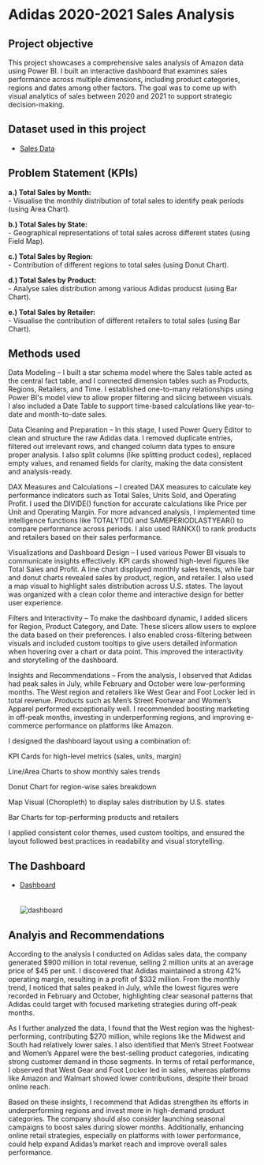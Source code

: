 # Adidas 2020-2021 Sales Analysis 
## Project objective
This project showcases a comprehensive sales analysis of Amazon data using Power BI. I built an interactive dashboard that examines sales performance across multiple dimensions, including product categories, regions and dates among other factors. The goal was to come up with visual analytics of sales between 2020 and 2021 to support strategic decision-making.


## Dataset used in this project
- <a href= 'https://github.com/MtitiTendai/Amazon-Sales-Analysis-Dashboard/blob/main/Adidas%20US%20Sales%20Datasets.xlsx'>Sales Data</a>

## Problem Statement (KPIs)
<p><b> a.) Total Sales by Month: </b><br>
            - Visualise the monthly distribution of total sales to identify peak periods (using Area Chart).</p>
<p><b> b.) Total Sales by State: </b><br>
       - Geographical representations of total sales across different states (using Field Map).</p>
<p><b> c.) Total Sales by Region: </b><br>
       - Contribution of different regions to total sales (using Donut Chart).</p>
<p><b> d.) Total Sales by Product: </b><br>
       - Analyse sales distribution among various Adidas producst (using Bar Chart).</p>
<p><b> e.) Total Sales by Retailer: </b><br>
       - Visualise the contribution of different retailers to total sales (using Bar Chart).</p>

## Methods used
Data Modeling – I built a star schema model where the Sales table acted as the central fact table, and I connected dimension tables such as Products, Regions, Retailers, and Time. I established one-to-many relationships using Power BI's model view to allow proper filtering and slicing between visuals. I also included a Date Table to support time-based calculations like year-to-date and month-to-date sales.

Data Cleaning and Preparation – In this stage, I used Power Query Editor to clean and structure the raw Adidas data. I removed duplicate entries, filtered out irrelevant rows, and changed column data types to ensure proper analysis. I also split columns (like splitting product codes), replaced empty values, and renamed fields for clarity, making the data consistent and analysis-ready.

DAX Measures and Calculations – I created DAX measures to calculate key performance indicators such as Total Sales, Units Sold, and Operating Profit. I used the DIVIDE() function for accurate calculations like Price per Unit and Operating Margin. For more advanced analysis, I implemented time intelligence functions like TOTALYTD() and SAMEPERIODLASTYEAR() to compare performance across periods. I also used RANKX() to rank products and retailers based on their sales performance.

Visualizations and Dashboard Design – I used various Power BI visuals to communicate insights effectively. KPI cards showed high-level figures like Total Sales and Profit. A line chart displayed monthly sales trends, while bar and donut charts revealed sales by product, region, and retailer. I also used a map visual to highlight sales distribution across U.S. states. The layout was organized with a clean color theme and interactive design for better user experience.

Filters and Interactivity – To make the dashboard dynamic, I added slicers for Region, Product Category, and Date. These slicers allow users to explore the data based on their preferences. I also enabled cross-filtering between visuals and included custom tooltips to give users detailed information when hovering over a chart or data point. This improved the interactivity and storytelling of the dashboard.

Insights and Recommendations – From the analysis, I observed that Adidas had peak sales in July, while February and October were low-performing months. The West region and retailers like West Gear and Foot Locker led in total revenue. Products such as Men’s Street Footwear and Women’s Apparel performed exceptionally well. I recommended boosting marketing in off-peak months, investing in underperforming regions, and improving e-commerce performance on platforms like Amazon.

I designed the dashboard layout using a combination of:

KPI Cards for high-level metrics (sales, units, margin)

Line/Area Charts to show monthly sales trends

Donut Chart for region-wise sales breakdown

Map Visual (Choropleth) to display sales distribution by U.S. states

Bar Charts for top-performing products and retailers

I applied consistent color themes, used custom tooltips, and ensured the layout followed best practices in readability and visual storytelling.


## The Dashboard
- <a href= 'https://github.com/MtitiTendai/Amazon-Sales-Analysis-Dashboard/blob/main/dashboard.png'>Dashboard</a> <br><br><br>
![dashboard](https://github.com/user-attachments/assets/be94b054-2621-49b9-8edb-31b73d229090)

## Analyis and Recommendations
According to the analysis I conducted on Adidas sales data, the company generated $900 million in total revenue, selling 2 million units at an average price of $45 per unit. I discovered that Adidas maintained a strong 42% operating margin, resulting in a profit of $332 million. From the monthly trend, I noticed that sales peaked in July, while the lowest figures were recorded in February and October, highlighting clear seasonal patterns that Adidas could target with focused marketing strategies during off-peak months.

As I further analyzed the data, I found that the West region was the highest-performing, contributing $270 million, while regions like the Midwest and South had relatively lower sales. I also identified that Men’s Street Footwear and Women’s Apparel were the best-selling product categories, indicating strong customer demand in those segments. In terms of retail performance, I observed that West Gear and Foot Locker led in sales, whereas platforms like Amazon and Walmart showed lower contributions, despite their broad online reach.

Based on these insights, I recommend that Adidas strengthen its efforts in underperforming regions and invest more in high-demand product categories. The company should also consider launching seasonal campaigns to boost sales during slower months. Additionally, enhancing online retail strategies, especially on platforms with lower performance, could help expand Adidas’s market reach and improve overall sales performance.


